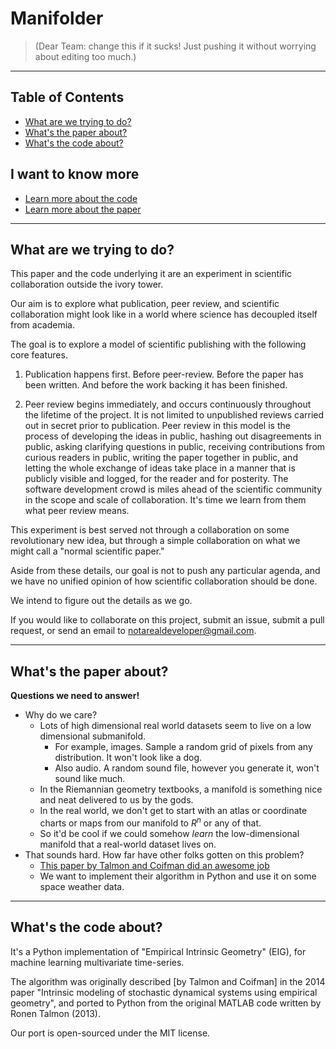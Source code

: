 # Manifolder

> (Dear Team: change this if it sucks! Just pushing it without worrying about editing too much.)

---

## Table of Contents
* [What are we trying to do?](#what-are-we-trying-to-do)
* [What's the paper about?](#whats-the-paper-about)
* [What's the code about?](#whats-the-code-about)

## I want to know more
* [Learn more about the code](code/README.md)
* [Learn more about the paper](paper/README.md)

---

## What are we trying to do?

This paper and the code underlying it are an experiment in scientific collaboration outside the ivory tower.

Our aim is to explore what publication, peer review, and scientific collaboration might look like in a world where science has decoupled itself from academia.

The goal is to explore a model of scientific publishing with the following core features.

1. Publication happens first. Before peer-review. Before the paper has been written. And before the work backing it has been finished.

2. Peer review begins immediately, and occurs continuously throughout the lifetime of the project. It is not limited to unpublished reviews carried out in secret prior to publication. Peer review in this model is the process of developing the ideas in public, hashing out disagreements in public, asking clarifying questions in public, receiving contributions from curious readers in public, writing the paper together in public, and letting the whole exchange of ideas take place in a manner that is publicly visible and logged, for the reader and for posterity. The software development crowd is miles ahead of the scientific community in the scope and scale of collaboration. It's time we learn from them what peer review means.

This experiment is best served not through a collaboration on some revolutionary new idea, but through a simple collaboration on what we might call a "normal scientific paper."

Aside from these details, our goal is not to push any particular agenda, and we have no unified opinion of how scientific collaboration should be done.

We intend to figure out the details as we go.

If you would like to collaborate on this project, submit an issue, submit a pull request, or send an email to notarealdeveloper@gmail.com.

---

## What's the paper about?

**Questions we need to answer!**
* Why do we care?
  * Lots of high dimensional real world datasets seem to live on a low dimensional submanifold.
    * For example, images. Sample a random grid of pixels from any distribution. It won't look like a dog.
    * Also audio. A random sound file, however you generate it, won't sound like much.
  * In the Riemannian geometry textbooks, a manifold is something nice and neat delivered to us by the gods.
  * In the real world, we don't get to start with an atlas or coordinate charts or maps from our manifold to $R^n$ or any of that.
  * So it'd be cool if we could somehow *learn* the low-dimensional manifold that a real-world dataset lives on.
* That sounds hard. How far have other folks gotten on this problem?
  * [This paper by Talmon and Coifman did an awesome job](background/intrinsic-modeling-of-stochastic-dynamical-systems-using-empirical-geometry.pdf)
  * We want to implement their algorithm in Python and use it on some space weather data.

---

## What's the code about?

It's a Python implementation of "Empirical Intrinsic Geometry" (EIG), for machine learning multivariate time-series.

The algorithm was originally described [by Talmon and Coifman] in the 2014 paper "Intrinsic modeling of stochastic dynamical systems using empirical geometry", and ported to Python from the original MATLAB code written by Ronen Talmon (2013).

Our port is open-sourced under the MIT license.

